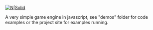 [![N|Solid](https://4.bp.blogspot.com/-8v6Fmzza9Fo/WbvC_RBBR-I/AAAAAAAAHf8/tPWleibLTZ0ywbxuoO7gHmjJ_vAuWKgbQCLcBGAs/s1600/logo.png)](#)
<br />

A very simple game engine in javascript, see "demos" folder for code examples or the project site for examples running.